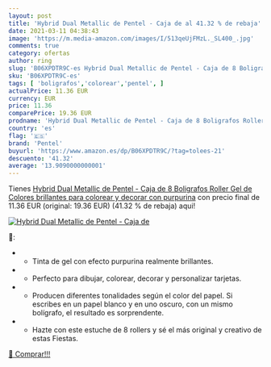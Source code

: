 ```yaml
---
layout: post
title: 'Hybrid Dual Metallic de Pentel - Caja de al 41.32 % de rebaja'
date: 2021-03-11 04:38:43
image: 'https://m.media-amazon.com/images/I/513qeUjFMzL._SL400_.jpg'
comments: true
category: ofertas
author: ring
slug: 'B06XPDTR9C-es Hybrid Dual Metallic de Pentel - Caja de 8 Boligrafos...'
sku: 'B06XPDTR9C-es'
tags: [ 'boligrafos','colorear','pentel', ]
actualPrice: 11.36 EUR
currency: EUR
price: 11.36
comparePrice: 19.36 EUR
prodname: 'Hybrid Dual Metallic de Pentel - Caja de 8 Boligrafos Roller Gel de Colores brillantes para colorear y decorar con purpurina'
country: 'es'
flag: '🇪🇸'
brand: 'Pentel'
buyurl: 'https://www.amazon.es/dp/B06XPDTR9C/?tag=tolees-21'
descuento: '41.32'
average: '13.9090000000001'
---
```


Tienes [Hybrid Dual Metallic de Pentel - Caja de 8 Boligrafos Roller Gel de Colores brillantes para colorear y decorar con purpurina](https://www.amazon.es/dp/B06XPDTR9C/?tag=tolees-21) con precio final de  11.36 EUR (original: 19.36 EUR) (41.32 %  de rebaja) aqui!

[![Hybrid Dual Metallic de Pentel - Caja de](https://m.media-amazon.com/images/I/513qeUjFMzL._SL400_.jpg)](https://www.amazon.es/dp/B06XPDTR9C/?tag=tolees-21)

🔎:

- - Tinta de gel con efecto purpurina realmente brillantes.
- - Perfecto para dibujar, colorear, decorar y personalizar tarjetas.
- - Producen diferentes tonalidades según el color del papel. Si escribes en un papel blanco y en uno oscuro, con un mismo bolígrafo, el resultado es sorprendente.
- - Hazte con este estuche de 8 rollers y sé el más original y creativo de estas Fiestas.

[🛒 Comprar!!!](https://www.amazon.es/dp/B06XPDTR9C/?tag=tolees-21)
